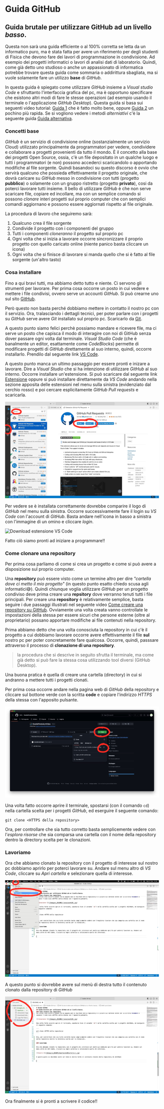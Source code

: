 # Guida GitHub

## Guida brutale per utilizzare GitHub ad un livello *basso*.

Questa non sarà una guida efficiente o al 100% corretta se letta da un informatico puro, ma è stata fatta per avere un riferimento per degli studenti di Fisica che devono fare dei lavori di programmazione in condivisione. Ad esempio dei progetti informatici o lavori di analisi dati di laboratorio. Quindi, come già detto uno studioso o anche un appassionato di informatica potrebbe trovare questa guida come sommaria o addirittura sbagliata, ma si vuole solamente fare un utilizzo **base** di *GitHub*.

In questa guida è spiegato come utilizzare *GitHub* insieme a *Visual studio Code* e sfruttanto l'interfaccia grafica del pc, ma è opportuno specificare che esistono altri modi di fare le stesse operazioni (ad esempio usando il terminale o l'applicazione *GitHub Desktop*). Questa guida si basa sui seguenti video tutorial: [Guida 1](https://www.youtube.com/watch?v=kjzp0ok38uo) che è fatto molto bene, oppure [Guida 2](https://www.youtube.com/watch?v=Ghf30bq7854) un pochino più rapida. Se si vogliono vedere i metodi *alterniativi* c'è la seguente guida [Guida alternativa](https://www.youtube.com/watch?v=v_1iqtOnUMg).


### Concetti base

*GitHub* è un servizio di condivisione online (sostanzialmente un servizio Cloud) utilizzato principalmente da programmatori per vedere, condividere e collaborare a progetti provenienti da tutto il mondo. È il concetto alla base dei progetti Open Source, ossia, c'è un file depositato in un qualche luogo e tutti i programmatori (e non) possono accederci scaricandolo o apportando modifiche al file sorgente. Quindi basandoci su questo discorso è ovvio che servirà qualcuno che possieda effettivamente il progetto originale, che dovrà caricare su *GitHub* messo in condivisione con tutti (progetto **pubblico**) o solamente con un gruppo ristretto (progetto **privato**), cosi da poterci lavorare tutti insieme. Il bello di utilizzare *GitHub* è che non serve scaricare file, copiare ed incollare, ma con un semplice comando si possono *clonare* interi progetti sul proprio computer che con semplici comandi aggiornano e possono essere aggiornati rispetto al file originale.

La procedura di lavoro che seguiremo sarà:
1. Qualcuno crea il file sorgente
1. Condivide il progetto con i componenti del gruppo
1. Tutti i componenti *cloneranno* il progetto sul proprio pc
1. Ogni volta che si inizia a lavorare occorre sincronizzare il proprio progetto con quello caricato online (niente panico basta cliccare un icona)
1. Ogni volta che si finisce di lavorare si manda quello che si è fatto al file sorgente (un'altro tasto)


### Cosa installare

Fino a qui bravi tutti, ma abbiamo detto tutto e niente. Ci servono gli strumenti per lavorare. Per prima cosa occorre un posto in cui vedere e mettere i file condivisi, ovvero serve un accounti *GitHub*. Si può crearne uno sul sito [GitHub](github.com). 

Però questo non basta perché dobbiamo mettere in contatto il nostro pc con il servizio. Ora, tralasciando i dettagli tecnici, per poter parlare con i progetti su *GitHub* serve avere *Git* installato sul proprio pc. Scaricarlo da [Git](https://git-scm.com). 

A questo punto siamo felici perchè possiamo mandare e ricevere file, ma ci serve un posto che capisca il modo di interagire con noi di GitHub senza dover passare ogni volta dal terminale. *Visual Studio Code* (che è banalmente un editor, esattamente come *CodeBlocks*) permette di modificare progetti di *GitHub* direttamente al suo interno, quindi, occorre installarlo. Prendilo dal seguente link [VS Code](https://code.visualstudio.com/download). 

A questo punto manca un ultimo passaggio per essere pronti e inizare a lavorare. Dire a *Visual Studio* che si ha intenzione di utilizzare *GitHub* al suo interno. Occorre installare un'estensione. Si può scaricare dal seguente link [Estensione](https://marketplace.visualstudio.com/items?itemName=GitHub.vscode-pull-request-github) oppure si può installare direttamente da *VS Code* andando nella sezione apposita delle estensioni nel menu sulla sinistra (evidenziato dal cerchio rosso) e poi cercare esplicitamente *GitHub Pull requests* e scaricarla.

![Download estensione VS Code](/Immagini_README/Download%20Estensione%20Vs%20Code.jpg)

Per vedere se è installata correttamente dovrebbe comparire il logo di *GitHub* nel menu sulla sinistra. Occorre successivamente fare il login su *VS Code* con l'account di *GitHub*. Basta andare nell'icona in basso a sinistra con l'immagine di un omino e cliccare *login*.

![Download estensione VS Code](/Immagini_README/Logo%20Per%20Fare%20L’accesso%20A%20GitHub%20Su%20VS%20Code.jpg)

Fatto ciò siamo pronti ad iniziare a programmare!!

### Come clonare una repository

Per prima cosa parliamo di come si crea un progetto e come si può avere a disposizione sul proprio computer.

Una **repository** può essere visto come un termine altro per dire *"cartella dove ci metto il mio progetto"* (in questo punto esatto chiedo scusa agli informatici😅). Quindi chiunque voglia utilizzare *GitHub* per un progetto condiviso deve prima creare una **repsitory** dove verranno tenuti tutti i file principali. Per creare una **repository** è relativamente semplice, basta seguire i due passaggi illustrati nel seguente video [Come creare una repository su GitHub](https://www.youtube.com/watch?v=s_EmtWEGK5E). Ovviamente una volta creata vanno controllate le impostazioni della stessa per essere sicuri che persone esterne (oltre al proprietario) possano apportare modifiche ai file contenuti nella repository.

Prima abbiamo detto che una volta conosciuta la repository in cui c'è il progetto a cui dobbiamo lavorare occorre avere effettivamente il file **sul** nostro pc per poter concretamente fare qualcosa. Occorre, quindi, passsare attraverso il processo di **clonazione di una repository**.

> la procedura che si descrive in seguito sfrutta il terminale, ma come già detto si può fare la stessa cosa utilizzando tool diversi (GitHub Desktop).

Una buona pratica è quella di creare una cartella (directory) in cui si andranno a mettere tutti i progetti clonati.

Per prima cosa occorre andare nella pagina web di *GitHub* della repository e cliccare sul bottone verde con la scritta **code** e copiare l'indirizzo *HTTPS* della stessa con l'apposito pulsante.

![clonazione 1](/Immagini_README/clonazione%201.jpg)

Una volta fatto occorre aprire il terminale, spostarsi (con il comando `cd`) nella cartella scelta per i progetti *GitHub*, ed eserguire il seguente comando:

```
git clone <HTTPS della repository>
```

Ora, per controllare che sia tutto corretto basta semplicemente vedere con l'*esplora risorse* che sia comparsa una cartella con il nome della repository dentro la directory scelta per le clonazioni.

### Lavoriamo

Ora che abbiamo clonato la repository con il progetto di interesse sul nostro pc dobbiamo aprirlo per poterci lavorare su. Andare sul menu altro di *VS Code*, cliccare su *Apri cartella* e selezionare quella di interesse.

![lavoro 1](/Immagini_README/Apertura%20Cartella-1.jpg)

A questo punto si dovrebbe avere sul menù di destra tutto il contenuto clonato dalla repository di *GitHub*

![lavoro 1](/Immagini_README/Apertura%20Cartella%202-1.jpg)

Ora finalmente si è pronti a scrivere il codice!!
